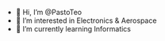 - 👋 Hi, I’m @PastoTeo
- 👀 I’m interested in Electronics & Aerospace
- 🌱 I’m currently learning Informatics

<!---
PastoTeo/PastoTeo is a ✨ special ✨ repository because its `README.md` (this file) appears on your GitHub profile.
You can click the Preview link to take a look at your changes.
--->
